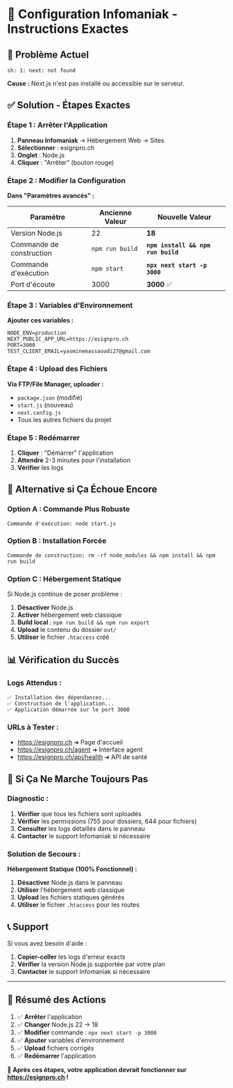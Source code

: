 # 🔧 **Configuration Infomaniak - Instructions Exactes**

## 🚨 **Problème Actuel**
```
sh: 1: next: not found
```
**Cause :** Next.js n'est pas installé ou accessible sur le serveur.

## ✅ **Solution - Étapes Exactes**

### **Étape 1 : Arrêter l'Application**
1. **Panneau Infomaniak** → Hébergement Web → Sites
2. **Sélectionner** : esignpro.ch
3. **Onglet** : Node.js
4. **Cliquer** : "Arrêter" (bouton rouge)

### **Étape 2 : Modifier la Configuration**

**Dans "Paramètres avancés" :**

| Paramètre | Ancienne Valeur | **Nouvelle Valeur** |
|-----------|----------------|-------------------|
| Version Node.js | 22 | **18** |
| Commande de construction | `npm run build` | **`npm install && npm run build`** |
| Commande d'exécution | `npm start` | **`npx next start -p 3000`** |
| Port d'écoute | 3000 | **3000** ✅ |

### **Étape 3 : Variables d'Environnement**

**Ajouter ces variables :**

```env
NODE_ENV=production
NEXT_PUBLIC_APP_URL=https://esignpro.ch
PORT=3000
TEST_CLIENT_EMAIL=yasminemassaoudi27@gmail.com
```

### **Étape 4 : Upload des Fichiers**

**Via FTP/File Manager, uploader :**
- `package.json` (modifié)
- `start.js` (nouveau)
- `next.config.js`
- Tous les autres fichiers du projet

### **Étape 5 : Redémarrer**

1. **Cliquer** : "Démarrer" l'application
2. **Attendre** 2-3 minutes pour l'installation
3. **Vérifier** les logs

## 🔄 **Alternative si Ça Échoue Encore**

### **Option A : Commande Plus Robuste**

```
Commande d'exécution: node start.js
```

### **Option B : Installation Forcée**

```
Commande de construction: rm -rf node_modules && npm install && npm run build
```

### **Option C : Hébergement Statique**

Si Node.js continue de poser problème :

1. **Désactiver** Node.js
2. **Activer** hébergement web classique
3. **Build local** : `npm run build && npm run export`
4. **Upload** le contenu du dossier `out/`
5. **Utiliser** le fichier `.htaccess` créé

## 📊 **Vérification du Succès**

### **Logs Attendus :**
```
✅ Installation des dépendances...
✅ Construction de l'application...
✅ Application démarrée sur le port 3000
```

### **URLs à Tester :**
- https://esignpro.ch ➜ Page d'accueil
- https://esignpro.ch/agent ➜ Interface agent
- https://esignpro.ch/api/health ➜ API de santé

## 🚨 **Si Ça Ne Marche Toujours Pas**

### **Diagnostic :**

1. **Vérifier** que tous les fichiers sont uploadés
2. **Vérifier** les permissions (755 pour dossiers, 644 pour fichiers)
3. **Consulter** les logs détaillés dans le panneau
4. **Contacter** le support Infomaniak si nécessaire

### **Solution de Secours :**

**Hébergement Statique (100% Fonctionnel) :**

1. **Désactiver** Node.js dans le panneau
2. **Utiliser** l'hébergement web classique
3. **Upload** les fichiers statiques générés
4. **Utiliser** le fichier `.htaccess` pour les routes

## 📞 **Support**

Si vous avez besoin d'aide :
1. **Copier-coller** les logs d'erreur exacts
2. **Vérifier** la version Node.js supportée par votre plan
3. **Contacter** le support Infomaniak si nécessaire

---

## 🎯 **Résumé des Actions**

1. ✅ **Arrêter** l'application
2. ✅ **Changer** Node.js 22 → 18
3. ✅ **Modifier** commande : `npx next start -p 3000`
4. ✅ **Ajouter** variables d'environnement
5. ✅ **Upload** fichiers corrigés
6. ✅ **Redémarrer** l'application

**🚀 Après ces étapes, votre application devrait fonctionner sur https://esignpro.ch !**
